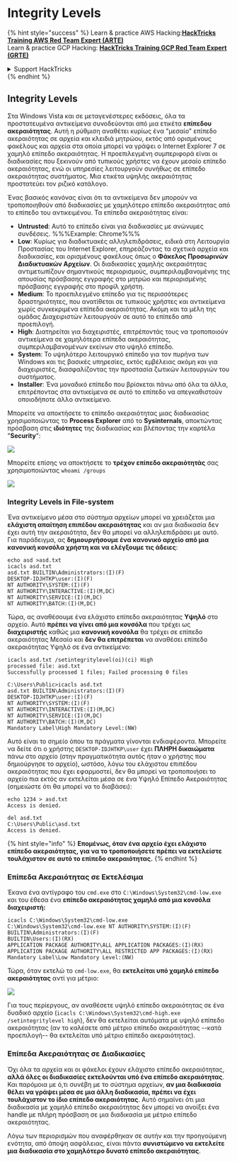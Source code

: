 # Integrity Levels

{% hint style="success" %}
Learn & practice AWS Hacking:<img src="/.gitbook/assets/arte.png" alt="" data-size="line">[**HackTricks Training AWS Red Team Expert (ARTE)**](https://training.hacktricks.xyz/courses/arte)<img src="/.gitbook/assets/arte.png" alt="" data-size="line">\
Learn & practice GCP Hacking: <img src="/.gitbook/assets/grte.png" alt="" data-size="line">[**HackTricks Training GCP Red Team Expert (GRTE)**<img src="/.gitbook/assets/grte.png" alt="" data-size="line">](https://training.hacktricks.xyz/courses/grte)

<details>

<summary>Support HackTricks</summary>

* Check the [**subscription plans**](https://github.com/sponsors/carlospolop)!
* **Join the** 💬 [**Discord group**](https://discord.gg/hRep4RUj7f) or the [**telegram group**](https://t.me/peass) or **follow** us on **Twitter** 🐦 [**@hacktricks\_live**](https://twitter.com/hacktricks\_live)**.**
* **Share hacking tricks by submitting PRs to the** [**HackTricks**](https://github.com/carlospolop/hacktricks) and [**HackTricks Cloud**](https://github.com/carlospolop/hacktricks-cloud) github repos.

</details>
{% endhint %}

## Integrity Levels

Στα Windows Vista και σε μεταγενέστερες εκδόσεις, όλα τα προστατευμένα αντικείμενα συνοδεύονται από μια ετικέτα **επίπεδου ακεραιότητας**. Αυτή η ρύθμιση αναθέτει κυρίως ένα "μεσαίο" επίπεδο ακεραιότητας σε αρχεία και κλειδιά μητρώου, εκτός από ορισμένους φακέλους και αρχεία στα οποία μπορεί να γράψει ο Internet Explorer 7 σε χαμηλό επίπεδο ακεραιότητας. Η προεπιλεγμένη συμπεριφορά είναι οι διαδικασίες που ξεκινούν από τυπικούς χρήστες να έχουν μεσαίο επίπεδο ακεραιότητας, ενώ οι υπηρεσίες λειτουργούν συνήθως σε επίπεδο ακεραιότητας συστήματος. Μια ετικέτα υψηλής ακεραιότητας προστατεύει τον ριζικό κατάλογο.

Ένας βασικός κανόνας είναι ότι τα αντικείμενα δεν μπορούν να τροποποιηθούν από διαδικασίες με χαμηλότερο επίπεδο ακεραιότητας από το επίπεδο του αντικειμένου. Τα επίπεδα ακεραιότητας είναι:

* **Untrusted**: Αυτό το επίπεδο είναι για διαδικασίες με ανώνυμες συνδέσεις. %%%Example: Chrome%%%
* **Low**: Κυρίως για διαδικτυακές αλληλεπιδράσεις, ειδικά στη Λειτουργία Προστασίας του Internet Explorer, επηρεάζοντας τα σχετικά αρχεία και διαδικασίες, και ορισμένους φακέλους όπως ο **Φάκελος Προσωρινών Διαδικτυακών Αρχείων**. Οι διαδικασίες χαμηλής ακεραιότητας αντιμετωπίζουν σημαντικούς περιορισμούς, συμπεριλαμβανομένης της απουσίας πρόσβασης εγγραφής στο μητρώο και περιορισμένης πρόσβασης εγγραφής στο προφίλ χρήστη.
* **Medium**: Το προεπιλεγμένο επίπεδο για τις περισσότερες δραστηριότητες, που ανατίθεται σε τυπικούς χρήστες και αντικείμενα χωρίς συγκεκριμένα επίπεδα ακεραιότητας. Ακόμη και τα μέλη της ομάδας Διαχειριστών λειτουργούν σε αυτό το επίπεδο από προεπιλογή.
* **High**: Διατηρείται για διαχειριστές, επιτρέποντάς τους να τροποποιούν αντικείμενα σε χαμηλότερα επίπεδα ακεραιότητας, συμπεριλαμβανομένων εκείνων στο υψηλό επίπεδο.
* **System**: Το υψηλότερο λειτουργικό επίπεδο για τον πυρήνα των Windows και τις βασικές υπηρεσίες, εκτός εμβέλειας ακόμη και για διαχειριστές, διασφαλίζοντας την προστασία ζωτικών λειτουργιών του συστήματος.
* **Installer**: Ένα μοναδικό επίπεδο που βρίσκεται πάνω από όλα τα άλλα, επιτρέποντας στα αντικείμενα σε αυτό το επίπεδο να απεγκαθιστούν οποιοδήποτε άλλο αντικείμενο.

Μπορείτε να αποκτήσετε το επίπεδο ακεραιότητας μιας διαδικασίας χρησιμοποιώντας το **Process Explorer** από το **Sysinternals**, αποκτώντας πρόσβαση στις **ιδιότητες** της διαδικασίας και βλέποντας την καρτέλα "**Security**":

![](<../../.gitbook/assets/image (824).png>)

Μπορείτε επίσης να αποκτήσετε το **τρέχον επίπεδο ακεραιότητάς** σας χρησιμοποιώντας `whoami /groups`

![](<../../.gitbook/assets/image (325).png>)

### Integrity Levels in File-system

Ένα αντικείμενο μέσα στο σύστημα αρχείων μπορεί να χρειάζεται μια **ελάχιστη απαίτηση επιπέδου ακεραιότητας** και αν μια διαδικασία δεν έχει αυτή την ακεραιότητα, δεν θα μπορεί να αλληλεπιδράσει με αυτό.\
Για παράδειγμα, ας **δημιουργήσουμε ένα κανονικό αρχείο από μια κανονική κονσόλα χρήστη και να ελέγξουμε τις άδειες**:
```
echo asd >asd.txt
icacls asd.txt
asd.txt BUILTIN\Administrators:(I)(F)
DESKTOP-IDJHTKP\user:(I)(F)
NT AUTHORITY\SYSTEM:(I)(F)
NT AUTHORITY\INTERACTIVE:(I)(M,DC)
NT AUTHORITY\SERVICE:(I)(M,DC)
NT AUTHORITY\BATCH:(I)(M,DC)
```
Τώρα, ας αναθέσουμε ένα ελάχιστο επίπεδο ακεραιότητας **Υψηλό** στο αρχείο. Αυτό **πρέπει να γίνει από μια κονσόλα** που τρέχει ως **διαχειριστής** καθώς μια **κανονική κονσόλα** θα τρέχει σε επίπεδο ακεραιότητας Μεσαίο και **δεν θα επιτρέπεται** να αναθέσει επίπεδο ακεραιότητας Υψηλό σε ένα αντικείμενο:
```
icacls asd.txt /setintegritylevel(oi)(ci) High
processed file: asd.txt
Successfully processed 1 files; Failed processing 0 files

C:\Users\Public>icacls asd.txt
asd.txt BUILTIN\Administrators:(I)(F)
DESKTOP-IDJHTKP\user:(I)(F)
NT AUTHORITY\SYSTEM:(I)(F)
NT AUTHORITY\INTERACTIVE:(I)(M,DC)
NT AUTHORITY\SERVICE:(I)(M,DC)
NT AUTHORITY\BATCH:(I)(M,DC)
Mandatory Label\High Mandatory Level:(NW)
```
Αυτό είναι το σημείο όπου τα πράγματα γίνονται ενδιαφέροντα. Μπορείτε να δείτε ότι ο χρήστης `DESKTOP-IDJHTKP\user` έχει **ΠΛΗΡΗ δικαιώματα** πάνω στο αρχείο (στην πραγματικότητα αυτός ήταν ο χρήστης που δημιούργησε το αρχείο), ωστόσο, λόγω του ελάχιστου επιπέδου ακεραιότητας που έχει εφαρμοστεί, δεν θα μπορεί να τροποποιήσει το αρχείο πια εκτός αν εκτελείται μέσα σε ένα Υψηλό Επίπεδο Ακεραιότητας (σημειώστε ότι θα μπορεί να το διαβάσει):
```
echo 1234 > asd.txt
Access is denied.

del asd.txt
C:\Users\Public\asd.txt
Access is denied.
```
{% hint style="info" %}
**Επομένως, όταν ένα αρχείο έχει ελάχιστο επίπεδο ακεραιότητας, για να το τροποποιήσετε πρέπει να εκτελείστε τουλάχιστον σε αυτό το επίπεδο ακεραιότητας.**
{% endhint %}

### Επίπεδα Ακεραιότητας σε Εκτελέσιμα

Έκανα ένα αντίγραφο του `cmd.exe` στο `C:\Windows\System32\cmd-low.exe` και του έθεσα ένα **επίπεδο ακεραιότητας χαμηλό από μια κονσόλα διαχειριστή:**
```
icacls C:\Windows\System32\cmd-low.exe
C:\Windows\System32\cmd-low.exe NT AUTHORITY\SYSTEM:(I)(F)
BUILTIN\Administrators:(I)(F)
BUILTIN\Users:(I)(RX)
APPLICATION PACKAGE AUTHORITY\ALL APPLICATION PACKAGES:(I)(RX)
APPLICATION PACKAGE AUTHORITY\ALL RESTRICTED APP PACKAGES:(I)(RX)
Mandatory Label\Low Mandatory Level:(NW)
```
Τώρα, όταν εκτελώ το `cmd-low.exe`, θα **εκτελείται υπό χαμηλό επίπεδο ακεραιότητας** αντί για μέτριο:

![](<../../.gitbook/assets/image (313).png>)

Για τους περίεργους, αν αναθέσετε υψηλό επίπεδο ακεραιότητας σε ένα δυαδικό αρχείο (`icacls C:\Windows\System32\cmd-high.exe /setintegritylevel high`), δεν θα εκτελείται αυτόματα με υψηλό επίπεδο ακεραιότητας (αν το καλέσετε από μέτριο επίπεδο ακεραιότητας --κατά προεπιλογή-- θα εκτελείται υπό μέτριο επίπεδο ακεραιότητας).

### Επίπεδα Ακεραιότητας σε Διαδικασίες

Όχι όλα τα αρχεία και οι φάκελοι έχουν ελάχιστο επίπεδο ακεραιότητας, **αλλά όλες οι διαδικασίες εκτελούνται υπό ένα επίπεδο ακεραιότητας**. Και παρόμοια με ό,τι συνέβη με το σύστημα αρχείων, **αν μια διαδικασία θέλει να γράψει μέσα σε μια άλλη διαδικασία, πρέπει να έχει τουλάχιστον το ίδιο επίπεδο ακεραιότητας**. Αυτό σημαίνει ότι μια διαδικασία με χαμηλό επίπεδο ακεραιότητας δεν μπορεί να ανοίξει ένα handle με πλήρη πρόσβαση σε μια διαδικασία με μέτριο επίπεδο ακεραιότητας.

Λόγω των περιορισμών που αναφέρθηκαν σε αυτήν και την προηγούμενη ενότητα, από άποψη ασφάλειας, είναι πάντα **συνιστώμενο να εκτελείτε μια διαδικασία στο χαμηλότερο δυνατό επίπεδο ακεραιότητας**.
